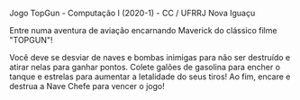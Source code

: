 Jogo TopGun - Computação I (2020-1) - CC / UFRRJ Nova Iguaçu

Entre numa aventura de aviação encarnando Maverick do clássico filme "TOPGUN"! 

Você deve se desviar de naves e bombas inimigas para não ser destruído e atirar nelas para ganhar pontos. Colete galões de gasolina para encher o tanque e estrelas para aumentar a letalidade do seus tiros! Ao fim, encare e destrua a Nave Chefe para vencer o jogo!